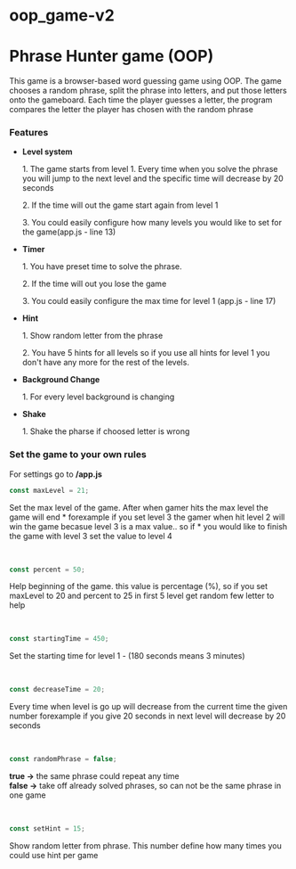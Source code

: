 # oop_game-v2
<h1>Phrase Hunter game (OOP)</h1>

<p>This game is a browser-based word guessing game using OOP. The game chooses a random phrase, split the phrase into letters, and put those letters onto the gameboard. Each time the player guesses a letter, the program compares the letter the player has chosen with the random phrase</p>

<h3>Features</h3>
<ul>
    <li><b>Level system</b>
    <p>1. The game starts from level 1. Every time when you solve the phrase you will jump to the next level and the specific time will decrease by 20 seconds</p>
    <p>2. If the time will out the game start again from level 1</p>
    <p>3. You could easily configure how many levels you would like to set for the game(app.js - line 13)</p>
    </li>
    <li><b>Timer</b>
    <p>1. You have preset time to solve the phrase.</p>
    <p>2. If the time will out you lose the game</p>
    <p>3. You could easily configure the max time for level 1 (app.js - line 17)</p>
    </li>
    <li><b>Hint</b>
    <p>1. Show random letter from the phrase</p>
    <p>2. You have 5 hints for all levels so if you use all hints for level 1 you don't have any more for the rest of the levels.</p>
    </li>
    <li><b>Background Change</b>
    <p>1. For every level background is changing</p>
    </li>
     <li><b>Shake</b>
    <p>1. Shake the pharse if choosed letter is wrong</p>
    </li>
</ul>

<h3>Set the game to your own rules</h3>
<p>For settings go to <b>/app.js</b></p>  

```javascript
const maxLevel = 21;    
```

<p>Set the max level of the game. After when gamer hits the max level the game will end
                        * forexample if you set level 3 the gamer when hit level 2 will win the game becasue level 3 is a max value.. so if 
                        * you would like to finish the game with level 3 set the value to level 4</p>
<br>

```javascript
const percent = 50; 
```

<p>Help beginning of the game. this value is percentage (%), so if you set maxLevel to 20 and percent to 25 in first 5 level get  random few letter  to help </p>
       
<br>

```javascript
const startingTime = 450;  
```
<p>Set the starting time for level 1 - (180 seconds means 3 minutes)</p>
<br>


```javascript
const decreaseTime = 20;   
```

<p>Every time when level is go up will decrease from the current time the given number 
                            forexample if you give 20 seconds in next level will decrease by 20 seconds</p>

<br>

```javascript
const randomPhrase = false;
```

<p><b>true -></b> the same phrase could repeat any time <br>
                              <b>false -></b> take off already solved phrases, so can not be the same phrase in one game</p>

                             
<br>

```javascript
const setHint = 15;
```

<p>Show random letter from phrase. This number define how many times you could use hint per game</p>    